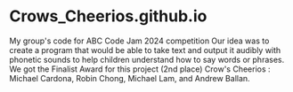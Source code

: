 # Crows_Cheerios.github.io
My group's code for ABC Code Jam 2024 competition
Our idea was to create a program that would be able to take text and output it audibly with phonetic sounds to help children understand how to say words or phrases.
We got the Finalist Award for this project (2nd place)
Crow's Cheerios : Michael Cardona, Robin Chong, Michael Lam, and Andrew Ballan.

